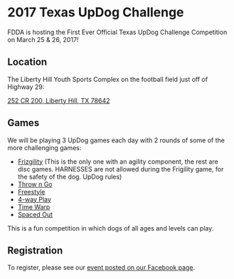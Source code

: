 # 2017 Texas UpDog Challenge

FDDA is hosting the First Ever Official Texas UpDog Challenge Competition on March 25 & 26, 2017!

## Location

The Liberty Hill Youth Sports Complex on the football field just off of Highway 29:

[252 CR 200, Liberty Hill, TX 78642](https://goo.gl/maps/ZbtZLrczKF82)

## Games

We will be playing 3 UpDog games each day with 2 rounds of some of the more challenging games:

-   [Frizgility](https://updogchallenge.com/frizgility/) (This is the only one with an agility component, the rest are disc games. HARNESSES are not allowed during the Frigility game, for the safety of the dog. UpDog rules)
-   [Throw n Go](https://updogchallenge.com/throwngo/)
-   [Freestyle](https://updogchallenge.com/freestyle-showcase/)
-   [4-way Play](https://updogchallenge.com/4wayplay/)
-   [Time Warp](https://updogchallenge.com/time-warp/)
-   [Spaced Out](https://updogchallenge.com/spaced-out/)

This is a fun competition in which dogs of all ages and levels can play.

## Registration

To register, please see our [event posted on our Facebook page](https://www.facebook.com/events/1765936510389282/).
